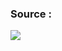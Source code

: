 ### Source : 

<div>
<a href="https://www.youtube.com/watch?v=GTJr8OvyEVQ"> <img src="https://user-images.githubusercontent.com/63524824/131457616-d0180ef4-98d5-469a-a584-2b9e5fba3d00.png"> </a>
</div>


